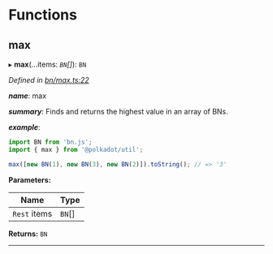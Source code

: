 

# Functions

<a id="max"></a>

##  max

▸ **max**(...items: *`BN`[]*): `BN`

*Defined in [bn/max.ts:22](https://github.com/polkadot-js/common/blob/bb88778/packages/util/src/bn/max.ts#L22)*

*__name__*: max

*__summary__*: Finds and returns the highest value in an array of BNs.

*__example__*:   

```javascript
import BN from 'bn.js';
import { max } from '@polkadot/util';

max([new BN(1), new BN(3), new BN(2)]).toString(); // => '3'
```

**Parameters:**

| Name | Type |
| ------ | ------ |
| `Rest` items | `BN`[] |

**Returns:** `BN`

___

